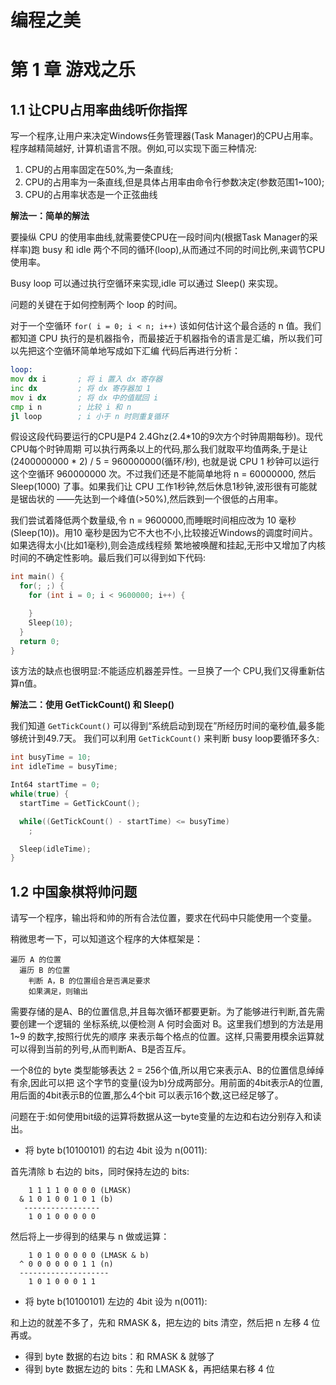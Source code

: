 # 编程之美

# 第 1 章 游戏之乐

## 1.1 让CPU占用率曲线听你指挥

写一个程序,让用户来决定Windows任务管理器(Task Manager)的CPU占用率。程序越精简越好,
计算机语言不限。例如,可以实现下面三种情况:   

1. CPU的占用率固定在50%,为一条直线;
2. CPU的占用率为一条直线,但是具体占用率由命令行参数决定(参数范围1~100);
3. CPU的占用率状态是一个正弦曲线    

**解法一：简单的解法**    

要操纵 CPU 的使用率曲线,就需要使CPU在一段时间内(根据Task Manager的采样率)跑 busy 和
idle 两个不同的循环(loop),从而通过不同的时间比例,来调节CPU使用率。   

Busy loop 可以通过执行空循环来实现,idle 可以通过 Sleep() 来实现。    

问题的关键在于如何控制两个 loop 的时间。    

对于一个空循环 `for( i = 0; i < n; i++)` 该如何估计这个最合适的 n 值。我们都知道 CPU
执行的是机器指令，而最接近于机器指令的语言是汇编，所以我们可以先把这个空循环简单地写成如下汇编
代码后再进行分析：    

```asm
loop:
mov dx i       ; 将 i 置入 dx 寄存器
inc dx         ; 将 dx 寄存器加 1
mov i dx       ; 将 dx 中的值赋回 i
cmp i n        ; 比较 i 和 n
jl loop        ; i 小于 n 时则重复循环
```    

假设这段代码要运行的CPU是P4 2.4Ghz(2.4*10的9次方个时钟周期每秒)。现代CPU每个时钟周期
可以执行两条以上的代码,那么我们就取平均值两条,于是让(2400000000 * 2) / 5 = 960000000(循环/秒),
也就是说 CPU 1 秒钟可以运行这个空循环 960000000 次。不过我们还是不能简单地将 n = 60000000,
然后 Sleep(1000) 了事。如果我们让 CPU 工作1秒钟,然后休息1秒钟,波形很有可能就是锯齿状的
——先达到一个峰值(>50%),然后跌到一个很低的占用率。    

我们尝试着降低两个数量级,令 n = 9600000,而睡眠时间相应改为 10 毫秒(Sleep(10))。用10
毫秒是因为它不大也不小,比较接近Windows的调度时间片。如果选得太小(比如1毫秒),则会造成线程频
繁地被唤醒和挂起,无形中又增加了内核时间的不确定性影响。最后我们可以得到如下代码:    

```c
int main() {
  for(; ;) {
    for (int i = 0; i < 9600000; i++) {

    }
    Sleep(10);
  }
  return 0;
}
```    

该方法的缺点也很明显:不能适应机器差异性。一旦换了一个 CPU,我们又得重新估算n值。    

**解法二：使用 GetTickCount() 和 Sleep()**    

我们知道 `GetTickCount()` 可以得到“系统启动到现在”所经历时间的毫秒值,最多能够统计到49.7天。
我们可以利用 `GetTickCount()` 来判断 busy loop要循环多久:   

```c
int busyTime = 10;
int idleTime = busyTime;

Int64 startTime = 0;
while(true) {
  startTime = GetTickCount();

  while((GetTickCount() - startTime) <= busyTime)
    ;

  Sleep(idleTime);
}
```     

## 1.2 中国象棋将帅问题

请写一个程序，输出将和帅的所有合法位置，要求在代码中只能使用一个变量。    

稍微思考一下，可以知道这个程序的大体框架是：   

```
遍历 A 的位置
  遍历 B 的位置
    判断 A，B 的位置组合是否满足要求
    如果满足，则输出
```    

需要存储的是A、B的位置信息,并且每次循环都要更新。为了能够进行判断,首先需要创建一个逻辑的
坐标系统,以便检测 A 何时会面对 B。这里我们想到的方法是用 1~9 的数字,按照行优先的顺序
来表示每个格点的位置。这样,只需要用模余运算就可以得到当前的列号,从而判断A、B是否互斥。    

一个8位的 byte 类型能够表达 2 = 256个值,所以用它来表示A、B的位置信息绰绰有余,因此可以把
这个字节的变量(设为b)分成两部分。用前面的4bit表示A的位置,用后面的4bit表示B的位置,那么4个bit
可以表示16个数,这已经足够了。    

问题在于:如何使用bit级的运算将数据从这一byte变量的左边和右边分别存入和读出。     

+ 将 byte b(10100101) 的右边 4bit 设为 n(0011):    

首先清除 b 右边的 bits，同时保持左边的 bits:    

```
    1 1 1 1 0 0 0 0 (LMASK)
  & 1 0 1 0 0 1 0 1 (b)
   -----------------
    1 0 1 0 0 0 0 0
```    

然后将上一步得到的结果与 n 做或运算：    

```
    1 0 1 0 0 0 0 0 (LMASK & b)
  ^ 0 0 0 0 0 0 1 1 (n)
  --------------------
    1 0 1 0 0 0 1 1
```    

+ 将 byte b(10100101) 左边的 4bit 设为 n(0011):    

和上边的就差不多了，先和 RMASK &，把左边的 bits 清空，然后把 n 左移 4 位再或。    

+ 得到 byte 数据的右边 bits：和 RMASK & 就够了
+ 得到 byte 数据左边的 bits：先和 LMASK &，再把结果右移 4 位
